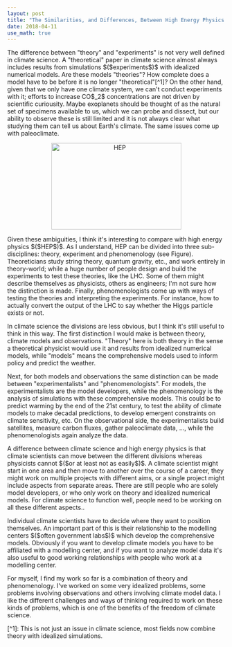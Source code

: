 ```yaml
---
layout: post
title: "The Similarities, and Differences, Between High Energy Physics and Climate Science"
date: 2018-04-11
use_math: true
---
```


<p>The difference between "theory" and "experiments" is not very well defined in climate science. A "theoretical" paper in climate science almost always includes results from simulations $($experiments$)$ with idealized numerical models. Are these models "theories"? How complete does a model have to be before it is no longer "theoretical"[^1]? On the other hand, given that we only have one climate system, we can't conduct experiments with it; efforts to increase CO$_2$ concentrations are not driven by scientific curiousity. Maybe exoplanets should be thought of as the natural set of specimens available to us, which we can probe and dissect, but our ability to observe these is still limited and it is not always clear what studying them can tell us about Earth's climate. The same issues come up with paleoclimate.</p>

<center><img src="http://nicklutsko.github.io/notes/images/HEP.png" alt="HEP" style="width:300px;height:200px;"></center>

<p>Given these ambiguities, I think it's interesting to compare with high energy physics $($HEP$)$. As I understand, HEP can be divided into three sub-disciplines: theory, experiment and phenomenology (see Figure). Theoreticians study string theory, quantum gravity, etc., and work entirely in theory-world; while a huge number of people design and build the experiments to test these theories, like the LHC. Some of them might describe themselves as physicists, others as engineers; I'm not sure how the distinction is made. Finally, phenomenologists come up with ways of testing the theories and interpreting the experiments. For instance, how to actually convert the output of the LHC to say whether the Higgs particle exists or not.</p>

<p>In climate science the divisions are less obvious, but I think it's still useful to think in this way. The first distinction I would make is between theory, climate models and observations. "Theory" here is both theory in the sense a theoretical physicist would use it and results from idealized numerical models, while "models" means the comprehensive models used to inform policy and predict the weather.</p>

<p>Next, for both models and observations the same distinction can be made between "experimentalists" and "phenomenologists". For models, the experimentalists are the model developers, while the phenomenology is the analysis of simulations with these comprehensive models. This could be to predict warming by the end of the 21st century, to test the ability of climate models to make decadal predictions, to develop emergent constraints on climate sensitivity, etc. On the observational side, the experimentalists build satellites, measure carbon fluxes, gather paleoclimate data, ..., while the phenomenologists again analyze the data.</p>

<p>A difference between climate science and high energy physics is that climate scientists can move between the different divisions whereas physicists cannot $($or at least not as easily$)$. A climate scientist might start in one area and then move to another over the course of a career, they might work on multiple projects with different aims, or a single project might include aspects from separate areas. There are still people who are solely model developers, or who only work on theory and idealized numerical models. For climate science to function well, people need to be working on all these different aspects..</p>

<p>Individual climate scientists have to decide where they want to position themselves. An important part of this is their relationship to the modelling centers $($often government labs$)$ which develop the comprehensive models. Obviously if you want to develop climate models you have to be affiliated with a modelling center, and if you want to analyze model data it's also useful to good working relationships with people who work at a modelling center.</p>

<p>For myself, I find my work so far is a combination of theory and phenomenology. I've worked on some very idealized problems, some problems involving observations and others involving climate model data. I like the different challenges and ways of thinking required to work on these kinds of problems, which is one of the benefits of the freedom of climate science.</p>

<p>[^1]: This is not just an issue in climate science, most fields now combine theory with idealized simulations.</p>








